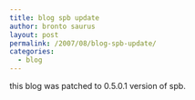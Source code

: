 ```yaml
---
title: blog spb update
author: bronto saurus
layout: post
permalink: /2007/08/blog-spb-update/
categories:
  - blog
---
```

this blog was patched to 0.5.0.1 version of spb.